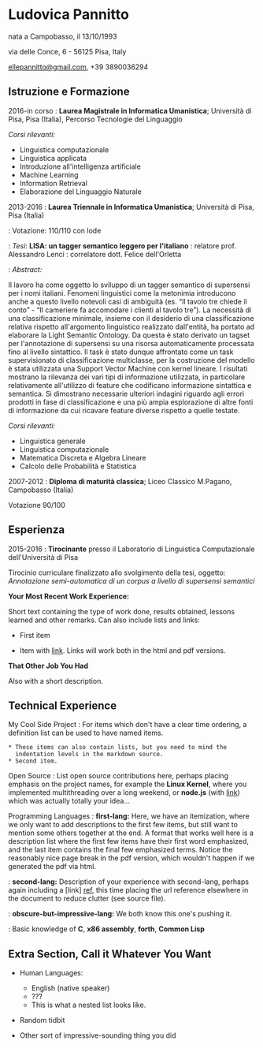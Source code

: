 Ludovica Pannitto
============

nata a Campobasso, il 13/10/1993

via delle Conce, 6 - 56125 Pisa, Italy             

ellepannitto@gmail.com, +39 3890036294


Istruzione e Formazione
---------
2016-in corso 
:   **Laurea Magistrale in Informatica Umanistica**; Università di Pisa, Pisa (Italia), Percorso Tecnologie del Linguaggio

   *Corsi rilevanti:*
   - Linguistica computazionale
   - Linguistica applicata
   - Introduzione all'intelligenza artificiale
   - Machine Learning
   - Information Retrieval
   - Elaborazione del Linguaggio Naturale
   
    
2013-2016
:   **Laurea Triennale in Informatica Umanistica**; Università di Pisa, Pisa (Italia)

:   Votazione: 110/110 con lode
    
:   *Tesi*: **LISA: un tagger semantico leggero per l'italiano**
:   relatore prof. Alessandro Lenci
:   correlatore dott. Felice dell'Orletta

:   *Abstract:*

   Il lavoro ha come oggetto lo sviluppo di un tagger semantico di supersensi per i nomi italiani. Fenomeni linguistici
   come la metonimia introducono anche a questo livello notevoli casi di ambiguità (es. “Il tavolo tre chiede il conto” - “Il
   cameriere fa accomodare i clienti al tavolo tre”).
   La necessità di una classificazione minimale, insieme con il desiderio di una classificazione relativa rispetto
   all'argomento linguistico realizzato dall'entità, ha portato ad elaborare la Light Semantic Ontology. Da questa è stato
   derivato un tagset per l'annotazione di supersensi su una risorsa automaticamente processata fino al livello
   sintattico. Il task è stato dunque affrontato come un task supervisionato di classificazione multiclasse, per la
   costruzione del modello è stata utilizzata una Support Vector Machine con kernel lineare. I risultati mostrano la
   rilevanza dei vari tipi di informazione utilizzata, in particolare relativamente all'utilizzo di feature che codificano
   informazione sintattica e semantica. Si dimostrano necessarie ulteriori indagini riguardo agli errori prodotti in fase di
   classificazione e una più ampia esplorazione di altre fonti di informazione da cui ricavare feature diverse rispetto a
   quelle testate.
     
   *Corsi rilevanti:*
   - Linguistica generale
   - Linguistica computazionale
   - Matematica Discreta e Algebra Lineare
   - Calcolo delle Probabilità e Statistica

2007-2012
:   **Diploma di maturità classica**; Liceo Classico M.Pagano, Campobasso (Italia)

   Votazione 90/100

Esperienza
----------

2015-2016
:   **Tirocinante** presso il Laboratorio di Linguistica Computazionale dell'Università di Pisa

   Tirocinio curriculare finalizzato allo svolgimento della tesi, oggetto: *Annotazione semi-automatica di un corpus a livello   di supersensi semantici*

**Your Most Recent Work Experience:**

Short text containing the type of work done, results obtained,
lessons learned and other remarks. Can also include lists and
links:

* First item

* Item with [link](http://www.example.com). Links will work both in
  the html and pdf versions.

**That Other Job You Had**

Also with a short description.

Technical Experience
--------------------

My Cool Side Project
:   For items which don't have a clear time ordering, a definition
    list can be used to have named items.

    * These items can also contain lists, but you need to mind the
      indentation levels in the markdown source.
    * Second item.

Open Source
:   List open source contributions here, perhaps placing emphasis on
    the project names, for example the **Linux Kernel**, where you
    implemented multithreading over a long weekend, or **node.js**
    (with [link](http://nodejs.org)) which was actually totally
    your idea...

Programming Languages
:   **first-lang:** Here, we have an itemization, where we only want
    to add descriptions to the first few items, but still want to
    mention some others together at the end. A format that works well
    here is a description list where the first few items have their
    first word emphasized, and the last item contains the final few
    emphasized terms. Notice the reasonably nice page break in the pdf
    version, which wouldn't happen if we generated the pdf via html.

:   **second-lang:** Description of your experience with second-lang,
    perhaps again including a [link] [ref], this time placing the url
    reference elsewhere in the document to reduce clutter (see source
    file). 

:   **obscure-but-impressive-lang:** We both know this one's pushing
    it.

:   Basic knowledge of **C**, **x86 assembly**, **forth**, **Common Lisp**

[ref]: https://github.com/githubuser/superlongprojectname

Extra Section, Call it Whatever You Want
----------------------------------------

* Human Languages:

     * English (native speaker)
     * ???
     * This is what a nested list looks like.

* Random tidbit

* Other sort of impressive-sounding thing you did
